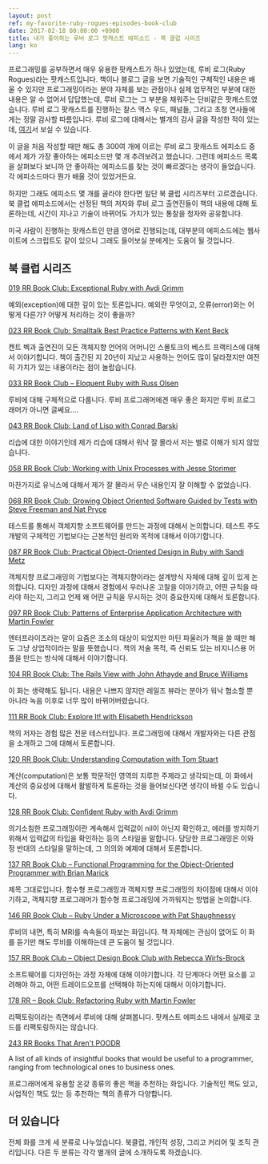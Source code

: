 ```yaml
---
layout: post
ref: my-favorite-ruby-rogues-episodes-book-club
date: 2017-02-18 00:00:00 +0900
title: 내가 좋아하는 루비 로그 팟캐스트 에피소드 - 북 클럽 시리즈
lang: ko
---
```


프로그래밍를 공부하면서 매우 유용한 팟캐스트가 하나 있었는데, 루비 로그(Ruby Rogues)라는 팟캐스트입니다. 책이나 블로그 글을 보면 기술적인 구체적인 내용은 배울 수 있지만 프로그래밍이라는 분야 자체를 보는 관점이나 실제 업무적인 부분에 대한 내용은 알 수 없어서 답답했는데, 루비 로그는 그 부분을 채워주는 단비같은 팟캐스트였습니다. 루비 로그 팟캐스트를 진행하는 찰스 맥스 우드, 패널들, 그리고 초청 연사들에게는 정말 감사할 따름입니다. 루비 로그에 대해서는 별개의 감사 글을 작성한 적이 있는데, [여기](https://harfangk.github.io/2016/10/30/thank-you-ruby-rogues-ko.html)서 보실 수 있습니다.

이 글을 처음 작성할 때만 해도 총 300여 개에 이르는 루비 로그 팟캐스트 에피소드 중에서 제가 가장 좋아하는 에피소드만 몇 개 추려보려고 했습니다. 그런데 에피소드 목록을 살펴보다 보니까 안 좋아하는 에피소드를 찾는 것이 빠르겠다는 생각이 들었습니다. 각 에피소드마다 뭔가 배울 것이 있었거든요.

하지만 그래도 에피소드 몇 개를 골라야 한다면 일단 북 클럽 시리즈부터 고르겠습니다. 북 클럽 에피소드에서는 선정된 책의 저자와 루비 로그 출연진들이 책의 내용에 대해 토론하는데, 시간이 지나고 기술이 바뀌어도 가치가 있는 통찰을 청자와 공유합니다. 

미국 사람이 진행하는 팟캐스트인 만큼 영어로 진행되는데, 대부분의 에피소드에는 웹사이트에 스크립트도 같이 있으니 그래도 들어보실 분에게는 도움이 될 것입니다.

## 북 클럽 시리즈

[019 RR Book Club: Exceptional Ruby with Avdi Grimm](https://devchat.tv/ruby-rogues/019-rr-book-club-exceptional-ruby-with-avdi-grimm)

예외(exception)에 대한 깊이 있는 토론입니다. 예외란 무엇이고, 오류(error)와는 어떻게 다른가? 어떻게 처리하는 것이 좋을까?

[023 RR Book Club: Smalltalk Best Practice Patterns with Kent Beck](https://devchat.tv/ruby-rogues/023-rr-book-club-smalltalk-best-practice-patterns-with-kent-beck)

켄트 벡과 출연진이 모든 객체지향 언어의 어머니인 스몰토크의 베스트 프랙티스에 대해서 이야기합니다. 책이 출간된 지 20년이 지났고 사용하는 언어도 많이 달라졌지만 여전히 가치가 있는 내용이라는 점이 놀랍습니다.

[033 RR Book Club – Eloquent Ruby with Russ Olsen](https://devchat.tv/ruby-rogues/033-rr-book-club-eloquent-ruby-with-russ-olsen)

루비에 대해 구체적으로 다룹니다. 루비 프로그래머에겐 매우 좋은 화지만 루비 프로그래머가 아니면 글쎄요....

[043 RR Book Club: Land of Lisp with Conrad Barski](https://devchat.tv/ruby-rogues/043-rr-book-club-land-of-lisp-with-conrad-barski)

리습에 대한 이야기인데 제가 리습에 대해서 워낙 잘 몰라서 저는 별로 이해가 되지 않았습니다. 

[058 RR Book Club: Working with Unix Processes with Jesse Storimer](https://devchat.tv/ruby-rogues/058-rr-book-club-working-with-unix-processes-with-jesse-storimer)

마찬가지로 유닉스에 대해서 제가 잘 몰라서 무슨 내용인지 잘 이해할 수 없었습니다. 

[068 RR Book Club: Growing Object Oriented Software Guided by Tests with Steve
Freeman and Nat Pryce](https://devchat.tv/ruby-rogues/068-rr-book-club-growing-object-oriented-software-guided-by-tests-with-steve-freeman-and-nat-pryce)

테스트를 통해서 객체지향 소프트웨어를 만드는 과정에 대해서 논의합니다. 테스트 주도 개발의 구체적인 기법보다는 근본적인 원리와 목적에 대해서 이야기합니다.

[087 RR Book Club: Practical Object-Oriented Design in Ruby with Sandi Metz](https://devchat.tv/ruby-rogues/087-rr-book-club-practical-object-oriented-design-in-ruby-with-sandi-metz)

객체지향 프로그래밍의 기법보다는 객체지향이라는 설계방식 자체에 대해 깊이 있게 논의합니다. 디자인 과정에 대해서 경험에서 우러나온 고찰을 이야기하고, 어떤 규칙을 따라야 하는지, 그리고 언제 왜 어떤 규칙을 무시하는 것이 중요한지에 대해서 토론합니다.

[097 RR Book Club: Patterns of Enterprise Application Architecture with Martin
Fowler](https://devchat.tv/ruby-rogues/097-rr-book-club-patterns-of-enterprise-application-architecture-with-martin-fowler)

엔터프라이즈라는 말이 요즘은 조소의 대상이 되었지만 마틴 파울러가 책을 쓸 때만 해도 그냥 상업적이라는 말을 뜻했습니다. 책의 저술 목적, 즉 신뢰도 있는 비지니스용 어플을 만드는 방식에 대해서 이야기합니다.

[104 RR Book Club: The Rails View with John Athayde and Bruce Williams](https://devchat.tv/ruby-rogues/104-rr-book-club-the-rails-view-with-john-athayde-and-bruce-williams)

이 화는 생략해도 됩니다. 내용은 나쁘지 않지만 레일즈 뷰라는 분야가 워낙 협소할 뿐 아니라 녹음 이후로 너무 많이 바뀌어버렸습니다.

[111 RR Book Club: Explore It! with Elisabeth Hendrickson](https://devchat.tv/ruby-rogues/111-rr-book-club-explore-it-with-elisabeth-hendrickson)

책의 저자는 경험 많은 전문 테스터입니다. 프로그래밍에 대해서 개발자와는 다른 관점을 소개하고 그에 대해서 토론합니다.

[120 RR Book Club: Understanding Computation with Tom Stuart](https://devchat.tv/ruby-rogues/120-rr-book-club-understanding-computation-with-tom-stuart)

계산(computation)은 보통 학문적인 영역의 지루한 주제라고 생각되는데, 이 화에서 계산의 중요성에 대해서 활발하게 토론하는 것을 들어보신다면 생각이 바뀔 수도 있습니다.

[128 RR Book Club: Confident Ruby with Avdi Grimm](https://devchat.tv/ruby-rogues/128-rr-book-club-confident-ruby-with-avdi-grimm)

의기소침한 프로그래밍이란 계속해서 입력값이 nil이 아닌지 확인하고, 에러를 방지하기 위해서 입력값의 타입을 확인하는 등의 스타일을 말합니다. 당당한 프로그래밍은 이와 정 반대의 스타일을 말하는데, 그 의의와 예제에 대해서 토론합니다.

[137 RR Book Club – Functional Programming for the Object-Oriented Programmer
with Brian Marick](https://devchat.tv/ruby-rogues/137-rr-book-club-functional-programming-for-the-object-oriented-programmer-with-brian-marick)

제목 그대로입니다. 함수형 프로그래밍과 객체지향 프로그래밍의 차이점에 대해서 이야기하고, 객체지향 프로그래머가 함수형 프로그래밍에 가까워지는 방법을 논의합니다.

[146 RR Book Club – Ruby Under a Microscope with Pat Shaughnessy](https://devchat.tv/ruby-rogues/146-rr-book-club-ruby-under-a-microscope-with-pat-shaughnessy)

루비의 내면, 특히 MRI를 속속들이 파보는 화입니다. 책 자체에는 관심이 없어도 이 화를 듣기만 해도 루비를 이해하는데 큰 도움이 될 것입니다.

[157 RR Book Club – Object Design Book Club with Rebecca Wirfs-Brock](https://devchat.tv/ruby-rogues/157-rr-book-club-object-design-book-club-with-rebecca-wirfs-brock)

소프트웨어를 디자인하는 과정 자체에 대해 이야기합니다. 각 단계마다 어떤 요소를 고려해야 하고, 어떤 트레이드오프를 선택해야 하는지에 대해서 이야기합니다.

[178 RR – Book Club: Refactoring Ruby with Martin Fowler](https://devchat.tv/ruby-rogues/178-rr-book-club-refactoring-ruby-with-martin-fowler)

리팩토링이라는 측면에서 루비에 대해 살펴봅니다. 팟캐스트 에피소드 내에서 실제로 코드를 리팩토링하지는 않습니다. 

[243 RR Books That Aren't POODR](https://devchat.tv/ruby-rogues/243-rr-books-that-arent-poodr)

A list of all kinds of insightful books that would be useful to a programmer,
ranging from technological ones to business ones. 

프로그래머에게 유용할 온갖 종류의 좋은 책을 추천하는 화입니다. 기술적인 책도 있고, 사업적인 책도 있는 등 추천하는 책의 종류가 다양합니다.

## 더 있습니다

전체 화를 크게 세 분류로 나누었습니다. 북클럽, 개인적 성장, 그리고 커리어 및 조직 관리입니다. 다른 두 분류는 각각 별개의 글에 소개하도록 하겠습니다.